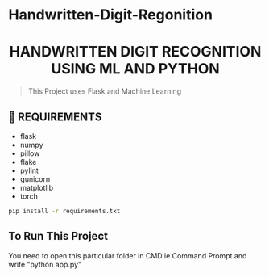 # Handwritten-Digit-Regonition
<div align="center">
  <h1> HANDWRITTEN DIGIT RECOGNITION USING ML AND PYTHON</h1>
 
 </div>

> This Project uses Flask and Machine Learning 

## 💾 REQUIREMENTS
+ flask
+ numpy
+ pillow
+ flake
+ pylint
+ gunicorn
+ matplotlib
+ torch
  
```bash
pip install -r requirements.txt
```
<div align="left">
  <h2> To Run This Project </h2>
 </div>
 You need to open this particular folder in CMD ie Command Prompt and write "python app.py"
